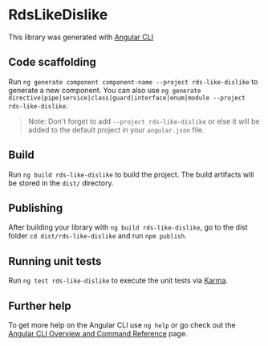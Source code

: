 # RdsLikeDislike

This library was generated with [Angular CLI](https://github.com/angular/angular-cli)

## Code scaffolding

Run `ng generate component component-name --project rds-like-dislike` to generate a new component. You can also use `ng generate directive|pipe|service|class|guard|interface|enum|module --project rds-like-dislike`.
> Note: Don't forget to add `--project rds-like-dislike` or else it will be added to the default project in your `angular.json` file. 

## Build

Run `ng build rds-like-dislike` to build the project. The build artifacts will be stored in the `dist/` directory.

## Publishing

After building your library with `ng build rds-like-dislike`, go to the dist folder `cd dist/rds-like-dislike` and run `npm publish`.

## Running unit tests

Run `ng test rds-like-dislike` to execute the unit tests via [Karma](https://karma-runner.github.io).

## Further help

To get more help on the Angular CLI use `ng help` or go check out the [Angular CLI Overview and Command Reference](https://angular.io/cli) page.
